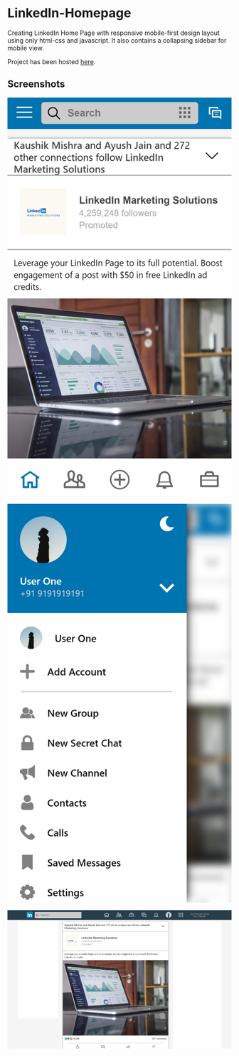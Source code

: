 # LinkedIn-Homepage
Creating LinkedIn Home Page with responsive mobile-first design layout using only html-css and javascript.
It also contains a collapsing sidebar for mobile view.

Project has been hosted [here](https://nikesh-r.github.io/LinkedIn-Homepage/ "LinkedIn-Homepage"). 

## Screenshots

![screenshot 1](./screenshots/1.png "1")

![screenshot 2](./screenshots/2.png "2")

![screenshot 3](./screenshots/3.png "3")